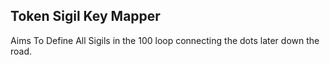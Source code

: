 ## Token Sigil Key Mapper

Aims To Define All Sigils in the 100 loop
connecting the dots later down the road.
